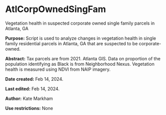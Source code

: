 # AtlCorpOwnedSingFam
Vegetation health in suspected corporate owned single family parcels in Atlanta, GA

**Purpose:** Script is used to analyze changes in vegetation health in single family residential parcels in Atlanta, GA that are suspected to be corporate-owned.

**Abstract:** Tax parcels are from 2021. Atlanta GIS. Data on proportion of the population identifying as Black is from Neighborhood Nexus. 
Vegetation health is measured using NDVI from NAIP imagery.

**Date created:** Feb 14, 2024.

**Last edited:** Feb 14, 2024.

**Author:** Kate Markham

**Use restrictions:** None


